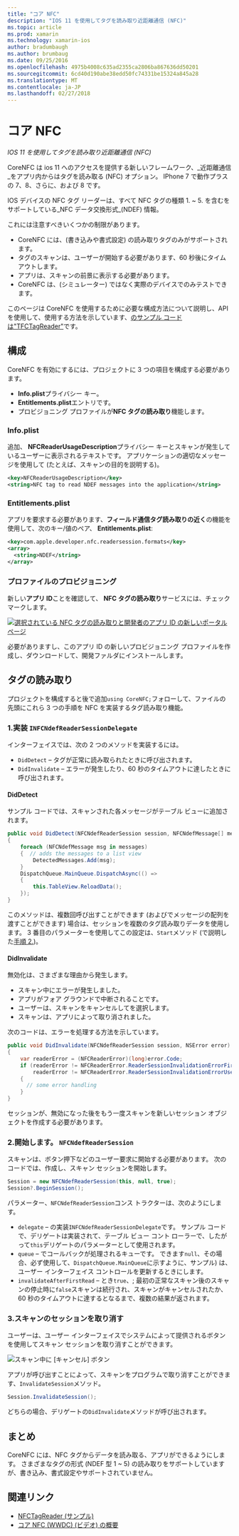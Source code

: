 ```yaml
---
title: "コア NFC"
description: "IOS 11 を使用してタグを読み取り近距離通信 (NFC)"
ms.topic: article
ms.prod: xamarin
ms.technology: xamarin-ios
author: bradumbaugh
ms.author: brumbaug
ms.date: 09/25/2016
ms.openlocfilehash: 4975b4008c635ad2355ca2806ba867636dd50201
ms.sourcegitcommit: 6cd40d190abe38edd50fc74331be15324a845a28
ms.translationtype: MT
ms.contentlocale: ja-JP
ms.lasthandoff: 02/27/2018
---
```

# <a name="core-nfc"></a>コア NFC

_IOS 11 を使用してタグを読み取り近距離通信 (NFC)_

CoreNFC は ios 11 へのアクセスを提供する新しいフレームワーク、_近距離通信_をアプリ内からはタグを読み取る (NFC) オプション。 IPhone 7 で動作プラスの 7、8、さらに、および 8 です。

IOS デバイスの NFC タグ リーダーは、すべて NFC タグの種類 1. ~ 5. を含むをサポートしている_NFC データ交換形式_(NDEF) 情報。

これには注意すべきいくつかの制限があります。

- CoreNFC には、(書き込みや書式設定) の読み取りタグのみがサポートされます。
- タグのスキャンは、ユーザーが開始する必要があります、60 秒後にタイムアウトします。
- アプリは、スキャンの前景に表示する必要があります。
- CoreNFC は、(シミュレーター) ではなく実際のデバイスでのみテストできます。

このページは CoreNFC を使用するために必要な構成方法について説明し、API を使用して、使用する方法を示しています、[のサンプル コードは"TFCTagReader"](https://developer.xamarin.com/samples/monotouch/ios11/NFCTagReader/)です。

## <a name="configuration"></a>構成

CoreNFC を有効にするには、プロジェクトに 3 つの項目を構成する必要があります。

- **Info.plist**プライバシー キー。
- **Entitlements.plist**エントリです。
- プロビジョニング プロファイルが**NFC タグの読み取り**機能します。

### <a name="infoplist"></a>Info.plist

追加、 **NFCReaderUsageDescription**プライバシー キーとスキャンが発生しているユーザーに表示されるテキストです。 アプリケーションの適切なメッセージを使用して (たとえば、スキャンの目的を説明する)。

```xml
<key>NFCReaderUsageDescription</key>
<string>NFC tag to read NDEF messages into the application</string>
```

### <a name="entitlementsplist"></a>Entitlements.plist

アプリを要求する必要があります、**フィールド通信タグ読み取りの近く**の機能を使用して、次のキー/値のペア、 **Entitlements.plist**:

```xml
<key>com.apple.developer.nfc.readersession.formats</key>
<array>
  <string>NDEF</string>
</array>
```

### <a name="provisioning-profile"></a>プロファイルのプロビジョニング

新しい**アプリ ID**ことを確認して、 **NFC タグの読み取り**サービスには、チェック マークします。

[ ![選択されている NFC タグの読み取りと開発者のアプリ ID の新しいポータル ページ](corenfc-images/app-services-nfc-sml.png)](corenfc-images/app-services-nfc.png)

必要がありますし、このアプリ ID の新しいプロビジョニング プロファイルを作成し、ダウンロードして、開発ファルダにインストールします。

## <a name="reading-a-tag"></a>タグの読み取り

プロジェクトを構成すると後で追加`using CoreNFC;`フォローして、ファイルの先頭にこれら 3 つの手順を NFC を実装するタグ読み取り機能。

### <a name="1-implement-infcndefreadersessiondelegate"></a>1.実装 `INFCNdefReaderSessionDelegate`

インターフェイスでは、次の 2 つのメソッドを実装するには。

- `DidDetect` – タグが正常に読み取られたときに呼び出されます。
- `DidInvalidate` – エラーが発生したり、60 秒のタイムアウトに達したときに呼び出されます。

#### <a name="diddetect"></a>DidDetect

サンプル コードでは、スキャンされた各メッセージがテーブル ビューに追加されます。

```csharp
public void DidDetect(NFCNdefReaderSession session, NFCNdefMessage[] messages)
{
    foreach (NFCNdefMessage msg in messages)
    {  // adds the messages to a list view
        DetectedMessages.Add(msg);
    }
    DispatchQueue.MainQueue.DispatchAsync(() =>
    {
        this.TableView.ReloadData();
    });
}
```

このメソッドは、複数回呼び出すことができます (およびでメッセージの配列を渡すことができます) 場合は、セッションを複数のタグ読み取りデータを使用します。 3 番目のパラメーターを使用してこの設定は、`Start`メソッド (で説明した[手順 2.](#step2))。

#### <a name="didinvalidate"></a>DidInvalidate

無効化は、さまざまな理由から発生します。

- スキャン中にエラーが発生しました。
- アプリがフォア グラウンドで中断されることです。
- ユーザーは、スキャンをキャンセルしてを選択します。
- スキャンは、アプリによって取り消されました。

次のコードは、エラーを処理する方法を示しています。

```csharp
public void DidInvalidate(NFCNdefReaderSession session, NSError error)
{
    var readerError = (NFCReaderError)(long)error.Code;
    if (readerError != NFCReaderError.ReaderSessionInvalidationErrorFirstNDEFTagRead &&
        readerError != NFCReaderError.ReaderSessionInvalidationErrorUserCanceled)
    {
      // some error handling
    }
}
```

セッションが、無効になった後をもう一度スキャンを新しいセッション オブジェクトを作成する必要があります。

<a name="step2" />

### <a name="2-start-an-nfcndefreadersession"></a>2.開始します。 `NFCNdefReaderSession`

スキャンは、ボタン押下などのユーザー要求に開始する必要があります。
次のコードでは、作成し、スキャン セッションを開始します。

```csharp
Session = new NFCNdefReaderSession(this, null, true);
Session?.BeginSession();
```

パラメーター、`NFCNdefReaderSession`コンス トラクターは、次のようにします。

- `delegate` – の実装`INFCNdefReaderSessionDelegate`です。 サンプル コードで、デリゲートは実装されて、テーブル ビュー コント ローラーで、したがって`this`デリゲートのパラメーターとして使用されます。
- `queue` – でコールバックが処理されるキューです。 できます`null`、その場合、必ず使用して、`DispatchQueue.MainQueue`に示すように、サンプル) は、ユーザー インターフェイス コントロールを更新するときにします。
- `invalidateAfterFirstRead` – とき`true`、; 最初の正常なスキャン後のスキャンの停止時に`false`スキャンは続行され、スキャンがキャンセルされたか、60 秒のタイムアウトに達するとなるまで、複数の結果が返されます。


### <a name="3-cancel-the-scanning-session"></a>3.スキャンのセッションを取り消す

ユーザーは、ユーザー インターフェイスでシステムによって提供されるボタンを使用してスキャン セッションを取り消すことができます。

![スキャン中に [キャンセル] ボタン](corenfc-images/scan-cancel-sml.png)

アプリが呼び出すことによって、スキャンをプログラムで取り消すことができます、`InvalidateSession`メソッド。

```csharp
Session.InvalidateSession();
```

どちらの場合、デリゲートの`DidInvalidate`メソッドが呼び出されます。

## <a name="summary"></a>まとめ

CoreNFC には、NFC タグからデータを読み取る、アプリができるようにします。 さまざまなタグの形式 (NDEF 型 1 ~ 5) の読み取りをサポートしていますが、書き込み、書式設定やサポートされていません。


## <a name="related-links"></a>関連リンク

- [NFCTagReader (サンプル)](https://developer.xamarin.com/samples/monotouch/ios11/NFCTagReader/)
- [コア NFC (WWDC) (ビデオ) の概要](https://developer.apple.com/videos/play/wwdc2017/718/)
